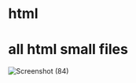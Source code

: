 # html
# all html small files

![Screenshot (84)](https://user-images.githubusercontent.com/87847452/205705631-8de2432d-fe5e-4440-a341-523a2f33acd7.png)

